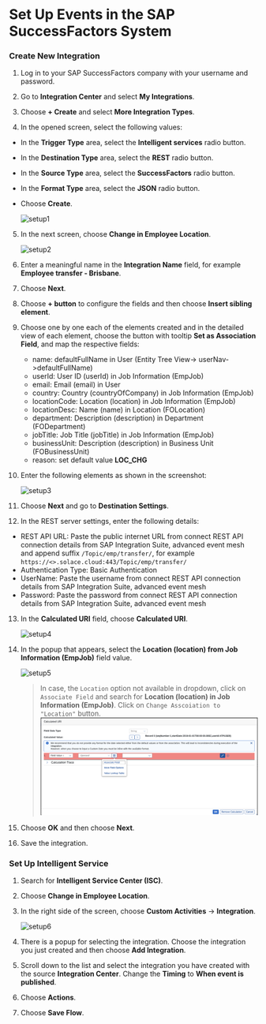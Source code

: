 # Set Up Events in the SAP SuccessFactors System

### Create New Integration

1. Log in to your SAP SuccessFactors company with your username and password.

2. Go to **Integration Center** and select **My Integrations**.

3. Choose **+ Create** and select **More Integration Types**.

4. In the opened screen, select the following values:

- In the **Trigger Type** area, select the **Intelligent services** radio button.

- In the **Destination Type** area, select the **REST** radio button.

- In the **Source Type** area, select the **SuccessFactors** radio button.

- In the **Format Type** area, select the **JSON** radio button.

- Choose **Create**.

    ![setup1](./images/setup1.png)

5. In the next screen, choose **Change in Employee Location**.

    ![setup2](./images/setup2.png)

6. Enter a meaningful name in the **Integration Name** field, for example **Employee transfer - Brisbane**.

7. Choose **Next**.

8. Choose **+ button** to configure the fields and then choose **Insert sibling element**.

9. Choose one by one each of the elements created and in the detailed view of each element, choose the button with tooltip **Set as Association Field**, and map the respective fields:

    - name: defaultFullName in User (Entity Tree View-> userNav->defaultFullName)
    - userId: User ID (userId) in Job Information (EmpJob)
    - email: Email (email) in User
    - country: Country (countryOfCompany) in Job Information (EmpJob)
    - locationCode: Location (location) in Job Information (EmpJob)
    - locationDesc: Name (name) in Location (FOLocation)
    - department: Description (description) in Department (FODepartment)
    - jobTitle: Job Title (jobTitle) in Job Information (EmpJob)
    - businessUnit: Description (description) in Business Unit (FOBusinessUnit)
    - reason: set default value **LOC_CHG**

10. Enter the following elements as shown in the screenshot:

    ![setup3](./images/setup3.png)

11. Choose **Next** and go to **Destination Settings**.

12. In the REST server settings, enter the following details:

- REST API URL: Paste the public internet URL from connect REST API connection details from SAP Integration Suite, advanced event mesh and append suffix `/Topic/emp/transfer/`, for example `https://<>.solace.cloud:443/Topic/emp/transfer/`
- Authentication Type: Basic Authentication
- UserName: Paste the username from connect REST API connection details from SAP Integration Suite, advanced event mesh
- Password: Paste the password from connect REST API connection details from SAP Integration Suite, advanced event mesh

13. In the **Calculated URI** field, choose **Calculated URI**.

    ![setup4](./images/setup4.png)

14. In the popup that appears, select the **Location (location) from Job Information (EmpJob)** field value.

    ![setup5](./images/setup5.png)

    >In case, the `Location` option not available in dropdown, click on `Associate Field` and search for **Location (location) in Job Information (EmpJob)**. Click on `Change Asscoiation to "Location"` button.
    ![setup7](./images/setup7.png)

15. Choose **OK** and then choose **Next**.

16. Save the integration.

### Set Up Intelligent Service

1. Search for **Intelligent Service Center (ISC)**.

2. Choose **Change in Employee Location**.

3. In the right side of the screen, choose **Custom Activities** &rarr; **Integration**.

    ![setup6](./images/setup6.png)

4. There is a popup for selecting the integration. Choose the integration you just created and then choose **Add Integration**.

5. Scroll down to the list and select the integration you have created with the source **Integration Center**. Change the **Timing** to **When event is published**.

6. Choose **Actions**.

7. Choose **Save Flow**.
